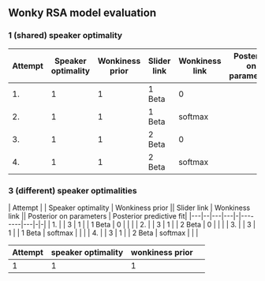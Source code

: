 ## Wonky RSA model evaluation


### 1 (shared) speaker optimality 

| Attempt | Speaker optimality | Wonkiness prior | Slider link | Wonkiness link | Posterior on parameters | Posterior predictive fit|
|----|---|-----------|---|-|-- |--|
| 1.  | 1 | 1  | 1 Beta | 0 | | |
| 2.  | 1 | 1  | 1 Beta | softmax | | |
| 3.  | 1 | 1  | 2 Beta | 0 | | |
| 4.  | 1 | 1  | 2 Beta | softmax | | |
 

### 3 (different) speaker optimalities

| Attempt | | Speaker optimality | Wonkiness prior || Slider link | Wonkiness link || Posterior on parameters | Posterior predictive fit|
|---|--|---|---|-|--------|---|-|-|
| 1. |  | 3 | 1 | | 1 Beta | 0 | | |
| 2. |  | 3 | 1 | | 2 Beta | 0 | | |
| 3. |  | 3 | 1 | | 1 Beta | softmax | | |
| 4. |  | 3 | 1 | | 2 Beta | softmax | | |

| Attempt        | speaker optimality           | wonkiness prior  |  |
| ------------| ----------| ----------| --|
| 1 | 1 | 1 | |
